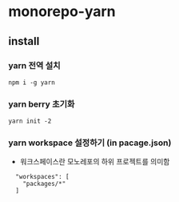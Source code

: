 # monorepo-yarn

## install

### yarn 전역 설치

```shell
npm i -g yarn
```

### yarn berry 초기화

```shell
yarn init -2
```

### yarn workspace 설정하기 (in pacage.json)

- 워크스페이스란 모노레포의 하위 프로젝트를 의미함

```
  "workspaces": [
    "packages/*"
  ]
```
